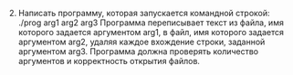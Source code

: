 2. Написать программу, которая запускается командной строкой:
./prog arg1 arg2 arg3
Программа переписывает текст из файла, имя которого задается аргументом arg1, в файл, имя
которого задается аргументом arg2, удаляя каждое вхождение строки, заданной аргументом
arg3.
Программа должна проверять количество аргументов и корректность открытия файлов. 